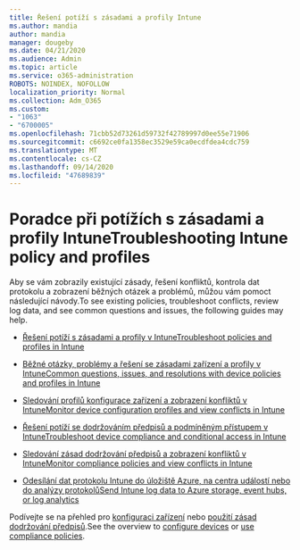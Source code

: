 ```yaml
---
title: Řešení potíží s zásadami a profily Intune
ms.author: mandia
author: mandia
manager: dougeby
ms.date: 04/21/2020
ms.audience: Admin
ms.topic: article
ms.service: o365-administration
ROBOTS: NOINDEX, NOFOLLOW
localization_priority: Normal
ms.collection: Adm_O365
ms.custom:
- "1063"
- "6700005"
ms.openlocfilehash: 71cbb52d73261d59732f42789997d0ee55e71906
ms.sourcegitcommit: c6692ce0fa1358ec3529e59ca0ecdfdea4cdc759
ms.translationtype: MT
ms.contentlocale: cs-CZ
ms.lasthandoff: 09/14/2020
ms.locfileid: "47689839"
---
```

# <a name="troubleshooting-intune-policy-and-profiles"></a><span data-ttu-id="7fcc5-102">Poradce při potížích s zásadami a profily Intune</span><span class="sxs-lookup"><span data-stu-id="7fcc5-102">Troubleshooting Intune policy and profiles</span></span>

<span data-ttu-id="7fcc5-103">Aby se vám zobrazily existující zásady, řešení konfliktů, kontrola dat protokolu a zobrazení běžných otázek a problémů, můžou vám pomoct následující návody.</span><span class="sxs-lookup"><span data-stu-id="7fcc5-103">To see existing policies, troubleshoot conflicts, review log data, and see common questions and issues, the following guides may help.</span></span>

- [<span data-ttu-id="7fcc5-104">Řešení potíží s zásadami a profily v Intune</span><span class="sxs-lookup"><span data-stu-id="7fcc5-104">Troubleshoot policies and profiles in Intune</span></span>](https://docs.microsoft.com/mem/intune/configuration/troubleshoot-policies-in-microsoft-intune)

- [<span data-ttu-id="7fcc5-105">Běžné otázky, problémy a řešení se zásadami zařízení a profily v Intune</span><span class="sxs-lookup"><span data-stu-id="7fcc5-105">Common questions, issues, and resolutions with device policies and profiles in Intune</span></span>](https://docs.microsoft.com/intune/device-profile-troubleshoot)

- [<span data-ttu-id="7fcc5-106">Sledování profilů konfigurace zařízení a zobrazení konfliktů v Intune</span><span class="sxs-lookup"><span data-stu-id="7fcc5-106">Monitor device configuration profiles and view conflicts in Intune</span></span>](https://docs.microsoft.com/intune/device-profile-monitor)

- [<span data-ttu-id="7fcc5-107">Řešení potíží se dodržováním předpisů a podmíněným přístupem v Intune</span><span class="sxs-lookup"><span data-stu-id="7fcc5-107">Troubleshoot device compliance and conditional access in Intune</span></span>](https://docs.microsoft.com/intune/troubleshoot-conditional-access)

- [<span data-ttu-id="7fcc5-108">Sledování zásad dodržování předpisů a zobrazení konfliktů v Intune</span><span class="sxs-lookup"><span data-stu-id="7fcc5-108">Monitor compliance policies and view conflicts in Intune</span></span>](https://docs.microsoft.com/intune/compliance-policy-monitor)

- [<span data-ttu-id="7fcc5-109">Odesílání dat protokolu Intune do úložiště Azure, na centra událostí nebo do analýzy protokolů</span><span class="sxs-lookup"><span data-stu-id="7fcc5-109">Send Intune log data to Azure storage, event hubs, or log analytics</span></span>](https://docs.microsoft.com/intune/review-logs-using-azure-monitor)

<span data-ttu-id="7fcc5-110">Podívejte se na přehled pro [konfiguraci zařízení](https://docs.microsoft.com/intune/device-profiles) nebo [použití zásad dodržování předpisů](https://docs.microsoft.com/intune/device-compliance-get-started).</span><span class="sxs-lookup"><span data-stu-id="7fcc5-110">See the overview to [configure devices](https://docs.microsoft.com/intune/device-profiles) or [use compliance policies](https://docs.microsoft.com/intune/device-compliance-get-started).</span></span>